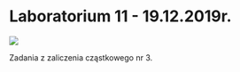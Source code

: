 # Laboratorium 11 - 19.12.2019r.

![](https://github.com/majsylw/Introduction-to-programming-in-python/blob/master/screens/kartki.png)

Zadania z zaliczenia cząstkowego nr 3.
